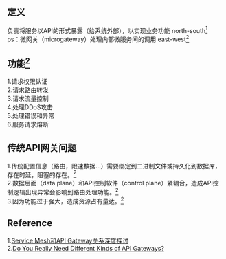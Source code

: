 ## 定义   
负责将服务以API的形式暴露（给系统外部），以实现业务功能  north-south[<sup>1</sup>](#refer)  
ps：微网关（microgateway）处理内部微服务间的调用 east-west[<sup>2</sup>](#refer)  
## 功能[<sup>2</sup>](#refer)     
1.请求权限认证  
2.请求路由转发  
3.请求流量控制  
4.处理DDoS攻击  
5.处理错误和异常  
6.服务请求熔断  
## 传统API网关问题  
1.传统配置信息（路由，限速数据...）需要绑定到二进制文件或持久化到数据库，存在时延，阻塞的存在。[<sup>2</sup>](#refer)    
2.数据层面（data plane）和API控制软件（control plane）紧耦合，造成API控制逻辑出现异常会影响到路由处理功能。[<sup>2</sup>](#refer)    
3.因为功能过于强大，造成资源占有量达。[<sup>2</sup>](#refer)   





















<div id="refer"></div>  

## Reference  
1.[Service Mesh和API Gateway关系深度探讨](https://mp.weixin.qq.com/s/XPJS1C121l5Wkpp7SQJfnQ)  
2.[Do You Really Need Different Kinds of API Gateways?](https://www.nginx.com/blog/do-you-really-need-different-kinds-of-api-gateways-hint-no/)  
